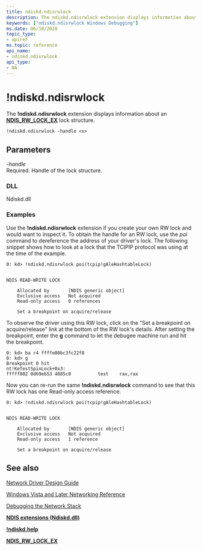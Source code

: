 ```yaml
---
title: ndiskd.ndisrwlock
description: The ndiskd.ndisrwlock extension displays information about an NDIS_RW_LOCK_EX lock structure.
keywords: ["ndiskd.ndisrwlock Windows Debugging"]
ms.date: 06/18/2020
topic_type:
- apiref
ms.topic: reference
api_name:
- ndiskd.ndisrwlock
api_type:
- NA
---
```


# !ndiskd.ndisrwlock

The **!ndiskd.ndisrwlock** extension displays information about an [**NDIS\_RW\_LOCK\_EX**](/previous-versions/windows/hardware/drivers/ff567279(v=vs.85)) lock structure.

```console
!ndiskd.ndisrwlock -handle <x>
```

## Parameters

<span id="_______-handle______"></span><span id="_______-HANDLE______"></span> *-handle*   
Required. Handle of the lock structure.

### DLL

Ndiskd.dll

### Examples

Use the **!ndiskd.ndisrwlock** extension if you create your own RW lock and would want to inspect it. To obtain the handle for an RW lock, use the *poi* command to dereference the address of your driver's lock. The following snippet shows how to look at a lock that the TCIPIP protocol was using at the time of the example.

```console
0: kd> !ndiskd.ndisrwlock poi(tcpip!gAleHashtableLock)


NDIS READ-WRITE LOCK

    Allocated by       [NDIS generic object]
    Exclusive access   Not acquired
    Read-only access   0 references

    Set a breakpoint on acquire/release
```

To observe the driver using this RW lock, click on the "Set a breakpoint on acquire/release" link at the bottom of the RW lock's details. After setting the breakpoint, enter the **g** command to let the debugee machine run and hit the breakpoint.

```console
0: kd> ba r4 ffffe00bc3fc22f8
0: kd> g
Breakpoint 0 hit
nt!KeTestSpinLock+0x3:
fffff802`0d69eb53 4885c0          test    rax,rax
```

Now you can re-run the same **!ndiskd.ndisrwlock** command to see that this RW lock has one Read-only access reference.

```console
0: kd> !ndiskd.ndisrwlock poi(tcpip!gAleHashtableLock)


NDIS READ-WRITE LOCK

    Allocated by       [NDIS generic object]
    Exclusive access   Not acquired
    Read-only access   1 reference

    Set a breakpoint on acquire/release
```

## See also

[Network Driver Design Guide](../network/index.md)

[Windows Vista and Later Networking Reference](/windows-hardware/drivers/ddi/_netvista/)

[Debugging the Network Stack](/shows/defrag-tools/175-debugging-network-stack)

[**NDIS extensions (Ndiskd.dll)**](ndis-extensions--ndiskd-dll-.md)

[**!ndiskd.help**](-ndiskd-help.md)

[**NDIS\_RW\_LOCK\_EX**](/previous-versions/windows/hardware/drivers/ff567279(v=vs.85))
